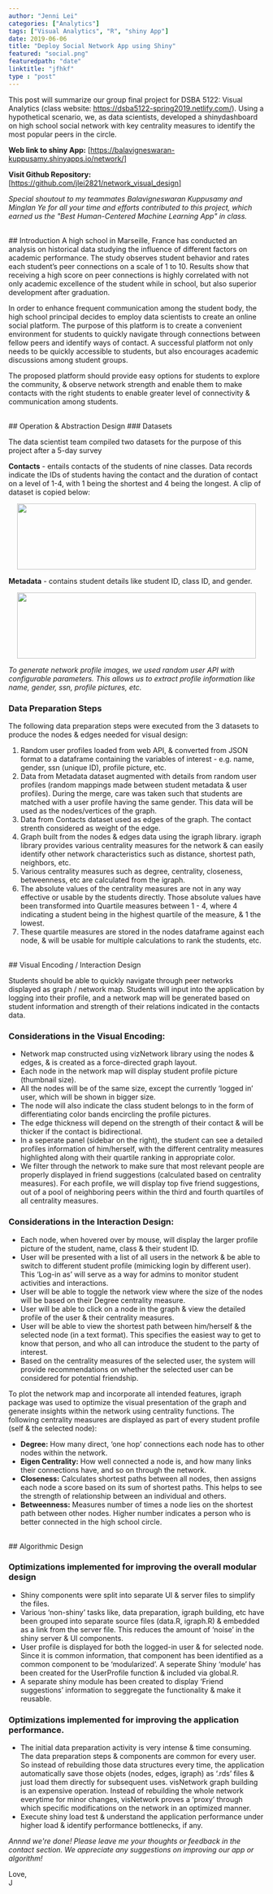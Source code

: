 ```yaml
---
author: "Jenni Lei"
categories: ["Analytics"]
tags: ["Visual Analytics", "R", "shiny App"]
date: 2019-06-06
title: "Deploy Social Network App using Shiny"
featured: "social.png"
featuredpath: "date"
linktitle: "jfhkf"
type : "post"
---
```


This post will summarize our group final project for DSBA 5122: Visual Analytics (class website: https://dsba5122-spring2019.netlify.com/). Using a hypothetical scenario, we, as data scientists, developed a shinydashboard on high school social network with key centrality measures to identify the most popular peers in the circle. 

<b>Web link to shiny App:</b> [https://balavigneswaran-kuppusamy.shinyapps.io/network/]

<b>Visit Github Repository:</b> [https://github.com/jlei2821/network_visual_design]

<i>Special shoutout to my teammates Balavigneswaran Kuppusamy and Minglan Ye for all your time and efforts contributed to this project, which earned us the "Best Human-Centered Machine Learning App" in class. </i>

<br/>
## Introduction
A high school in Marseille, France has conducted an analysis on historical data studying the influence of different factors on academic performance. The study observes student behavior and rates each student’s peer connections on a scale of 1 to 10. Results show that receiving a high score on peer connections is highly correlated with not only academic excellence of the student while in school, but also superior development after graduation.

In order to enhance frequent communication among the student body, the high school principal decides to employ data scientists to create an online social platform. The purpose of this platform is to create a convenient environment for students to quickly navigate through connections between fellow peers and identify ways of contact. A successful platform not only needs to be quickly accessible to students, but also encourages academic discussions among student groups.

The proposed platform should provide easy options for students to explore the community, & observe network strength and enable them to make contacts with the right students to enable greater level of connectivity & communication among students.

<br/>
## Operation & Abstraction Design
### Datasets

The data scientist team compiled two datasets for the purpose of this project after a 5-day survey

<p class="tab"><b>Contacts</b> - entails contacts of the students of nine classes. Data records indicate the IDs of students having the contact and the duration of contact on a level of 1-4, with 1 being the shortest and 4 being the longest. A clip of dataset is copied below:</p>

<div style="width:image width px; font-size:80%; text-align:center;"><img src="/img/contacts.png" height="130" width="470"></div>

<p class="tab"><b>Metadata</b> - contains student details like student ID, class ID, and gender. </p>
<div style="width:image width px; font-size:80%; text-align:center;"><img src="/img/metadata.png" height="130" width="470"></div>

<i>To generate network profile images, we used random user API with configurable parameters. This allows us to extract profile information like name, gender, ssn, profile pictures, etc.</i>

### Data Preparation Steps 
The following data preparation steps were executed from the 3 datasets to produce the nodes & edges needed for visual design:

1. Random user profiles loaded from web API, & converted from JSON format to a dataframe containing the variables of interest - e.g. name, gender, ssn (unique ID), profile picture, etc.
2. Data from Metadata dataset augmented with details from random user profiles (random mappings made between student metadata & user profiles). During the merge, care was taken such that students are matched with a user profile having the same gender. This data will be used as the nodes/vertices of the graph.
3. Data from Contacts dataset used as edges of the graph. The contact strenth considered as weight of the edge.
4. Graph built from the nodes & edges data using the igraph library.
igraph library provides various centrality measures for the network & can easily identify other network characteristics such as distance, shortest path, neighbors, etc.
5. Various centrality measures such as degree, centrality, closeness, betweenness, etc are calculated from the igraph.
6. The absolute values of the centrality measures are not in any way effective or usable by the students directly. Those absolute values have been transformed into Quartile measures between 1 - 4, where 4 indicating a student being in the highest quartile of the measure, & 1 the lowest.
7. These quartile measures are stored in the nodes dataframe against each node, & will be usable for multiple calculations to rank the students, etc.

<br/>
## Visual Encoding / Interaction Design

Students should be able to quickly navigate through peer networks displayed as graph / network map. Students will input into the application by logging into their profile, and a network map will be generated based on student information and strength of their relations indicated in the contacts data.

### Considerations in the Visual Encoding:
* Network map constructed using vizNetwork library using the nodes & edges, & is created as a force-directed graph layout.
* Each node in the network map will display student profile picture (thumbnail size).
* All the nodes will be of the same size, except the currently ‘logged in’ user, which will be shown in bigger size.
* The node will also indicate the class student belongs to in the form of differentiating color bands encircling the profile pictures.
* The edge thickness will depend on the strength of their contact & will be thicker if the contact is bidirectional.
* In a seperate panel (sidebar on the right), the student can see a detailed profiles information of him/herself, with the different centrality measures highlighted along with their quartile ranking in appropriate color.
* We filter through the network to make sure that most relevant people are properly displayed in friend suggestions (calculated based on centrality measures). For each profile, we will display top five friend suggestions, out of a pool of neighboring peers within the third and fourth quartiles of all centrality measures. 

### Considerations in the Interaction Design:
* Each node, when hovered over by mouse, will display the larger profile picture of the student, name, class & their student ID.
* User will be presented with a list of all users in the network & be able to switch to different student profile (mimicking login by different user). This ‘Log-in as’ will serve as a way for admins to monitor student activities and interactions.
* User will be able to toggle the network view where the size of the nodes will be based on their Degree centrality measure.
* User will be able to click on a node in the graph & view the detailed profile of the user & their centrality measures.
* User will be able to view the shortest path between him/herself & the selected node (in a text format). This specifies the easiest way to get to know that person, and who all can introduce the student to the party of interest.
* Based on the centrality measures of the selected user, the system will provide recommendations on whether the selected user can be considered for potential friendship.

To plot the network map and incorporate all intended features, igraph package was used to optimize the visual presentation of the graph and generate insights within the network using centrality functions. The following centrality measures are displayed as part of every student profile (self & the selected node):

* <b>Degree:</b> How many direct, ‘one hop’ connections each node has to other nodes within the network.
* <b>Eigen Centrality:</b> How well connected a node is, and how many links their connections have, and so on through the network.
* <b>Closeness:</b> Calculates shortest paths between all nodes, then assigns each node a score based on its sum of shortest paths. This helps to see the strength of relationship between an individual and others.
* <b>Betweenness:</b> Measures number of times a node lies on the shortest path between other nodes. Higher number indicates a person who is better connected in the high school circle.

<br/>
## Algorithmic Design

### Optimizations implemented for improving the overall modular design
* Shiny components were split into separate UI & server files to simplify the files.
* Various ‘non-shiny’ tasks like, data preparation, igraph building, etc have been grouped into separate source files (data.R, igraph.R) & embedded as a link from the server file. This reduces the amount of ‘noise’ in the shiny server & UI components.
* User profile is displayed for both the logged-in user & for selected node. Since it is common information, that component has been identified as a common component to be ‘modularized’. A seperate Shiny ‘module’ has been created for the UserProfile function & included via global.R.
* A separate shiny module has been created to display ‘Friend suggestions’ information to seggregate the functionality & make it reusable.

### Optimizations implemented for improving the application performance.

* The initial data preparation activity is very intense & time consuming. The data preparation steps & components are common for every user. So instead of rebuilding those data structures every time, the application automatically save those objets (nodes, edges, igraph) as ‘.rds’ files & just load them directly for subsequent uses.
visNetwork graph building is an expensive operation. Instead of rebuilding the whole network everytime for minor changes, visNetwork proves a ‘proxy’ through which specific modifications on the network in an optimized manner.
* Execute shiny load test & understand the application performance under higher load & identify performance bottlenecks, if any.

<i>Annnd we're done! Please leave me your thoughts or feedback in the contact section. We appreciate any suggestions on improving our app or algorithm! </i>

Love, <br/>
J